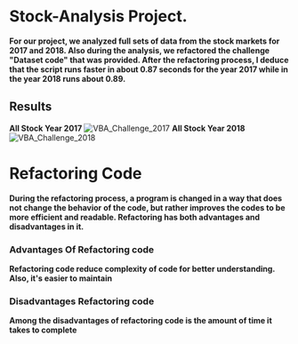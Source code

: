 # Stock-Analysis Project.
**For our project, we analyzed full sets of data from the stock markets for 2017 and 2018. Also during the analysis, we refactored the challenge "Dataset code" that was provided.  After the refactoring process, I deduce that the script runs faster in about 0.87 seconds for the year 2017 while in the year 2018 runs about 0.89.**
## Results
**All Stock Year 2017**
![VBA_Challenge_2017](https://user-images.githubusercontent.com/58860105/131256297-9b032511-6f22-4591-85a8-8b2a54a7715a.png)
**All Stock Year 2018**
![VBA_Challenge_2018](https://user-images.githubusercontent.com/58860105/131256302-d84bdf29-5287-44b0-a134-9d022a3af703.png)
# Refactoring Code
**During the refactoring process, a program is changed in a way that does not change the behavior of the code, but rather improves the codes to be more efficient and readable. Refactoring has both advantages and disadvantages in it.**

### Advantages Of Refactoring code
**Refactoring code reduce complexity of code for better understanding. Also, it's easier to maintain**
### Disadvantages Refactoring code
**Among the disadvantages of refactoring code is the amount of time it takes to complete**

